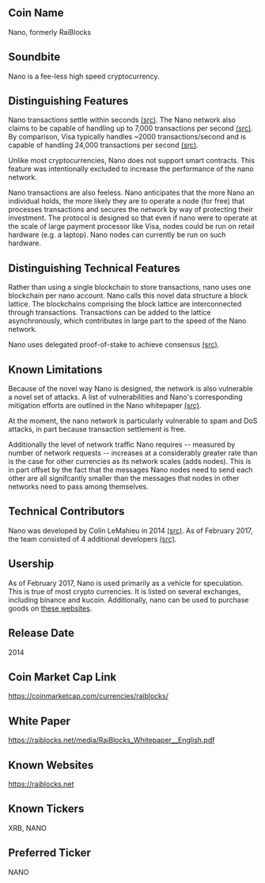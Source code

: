 ## Coin Name

Nano, formerly RaiBlocks

## Soundbite

Nano is a fee-less high speed cryptocurrency. 

## Distinguishing Features

Nano transactions settle within seconds [(src)](https://raiblocks.net/media/RaiBlocks_Whitepaper__English.pdf). The Nano network also claims to be capable of handling up to 7,000 transactions per second [(src)](https://www.reddit.com/r/RaiBlocks/comments/7lw5nu/can_anyone_explain_the_7k_transactions_per_second/). By comparison, Visa typically handles ~2000 transactions/second and is capable of handling 24,000 transactions per second [(src)](https://usa.visa.com/run-your-business/small-business-tools/retail.html). 

Unlike most cryptocurrencies, Nano does not support smart contracts. This feature was intentionally excluded to increase the performance of the nano network.

Nano transactions are also feeless. Nano anticipates that the more Nano an individual holds, the more likely they are to operate a node (for free) that processes transactions and secures the network by way of protecting their investment. The protocol is designed so that even if nano were to operate at the scale of large payment processor like Visa, nodes could be run on retail hardware (e.g. a laptop). Nano nodes can currently be run on such hardware.  

## Distinguishing Technical Features

Rather than using a single blockchain to store transactions, nano uses one blockchain per nano account. Nano calls this novel data structure a block lattice. The blockchains comprising the block lattice are interconnected through transactions. Transactions can be added to the lattice asynchronously, which contributes in large part to the speed of the Nano network. 

Nano uses delegated proof-of-stake to achieve consensus [(src)](https://raiblocks.net/media/RaiBlocks_Whitepaper__English.pdf).

## Known Limitations

Because of the novel way Nano is designed, the network is also vulnerable a novel set of attacks. A list of vulnerabilities and Nano's corresponding mitigation efforts are outlined in the Nano whitepaper [(src)](https://raiblocks.net/media/RaiBlocks_Whitepaper__English.pdf).

At the moment, the nano network is particularly vulnerable to spam and DoS attacks, in part because transaction settlement is free.

Additionally the level of network traffic Nano requires -- measured by number of network requests -- increases at a considerably greater rate than is the case for other currencies as its network scales (adds nodes). This is in part offset by the fact that the messages Nano nodes need to send each other are all signifcantly smaller than the messages that nodes in other networks need to pass among themselves.

## Technical Contributors

Nano was developed by Colin LeMahieu in 2014 [(src)](https://github.com/clemahieu/raiblocks/graphs/contributors). As of February 2017, the team consisted of 4 additional developers [(src)](https://raiblocks.net/page/faq).

## Usership

As of February 2017, Nano is used primarily as a vehicle for speculation. This is true of most crypto currencies. It is listed on several exchanges, including binance and kucoin. Additionally, nano can be used to purchase goods on [these websites](https://www.spendraiblocks.com).

## Release Date

2014

## Coin Market Cap Link

https://coinmarketcap.com/currencies/raiblocks/

## White Paper

https://raiblocks.net/media/RaiBlocks_Whitepaper__English.pdf

## Known Websites

https://raiblocks.net

## Known Tickers

XRB, NANO

## Preferred Ticker

NANO

